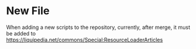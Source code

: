 # New File

When adding a new scripts to the repository, currently, after merge, it must be added to https://liquipedia.net/commons/Special:ResourceLoaderArticles
